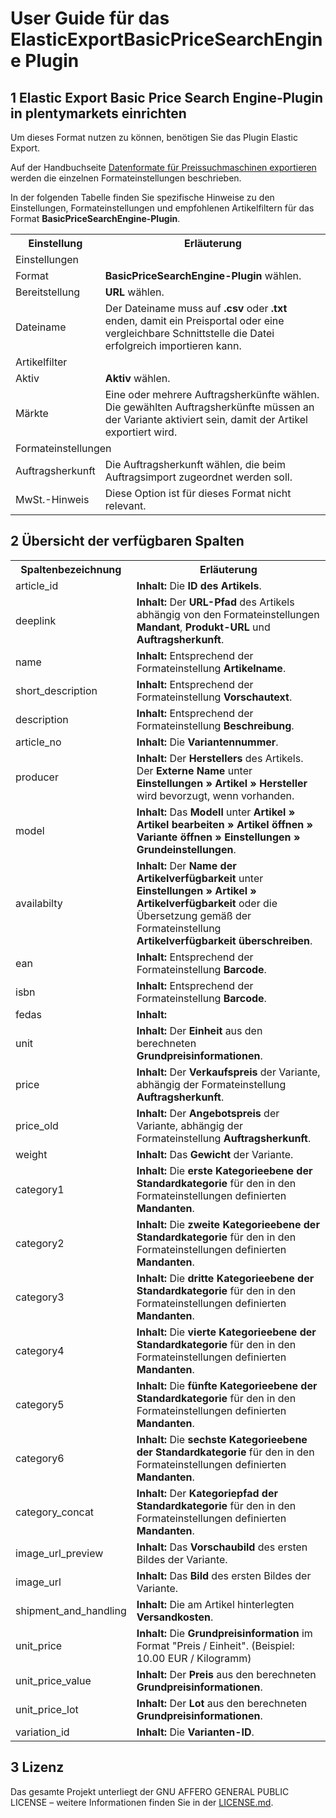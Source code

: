 # User Guide für das ElasticExportBasicPriceSearchEngine Plugin

<div class="container-toc"></div>

## 1 Elastic Export Basic Price Search Engine-Plugin in plentymarkets einrichten

Um dieses Format nutzen zu können, benötigen Sie das Plugin Elastic Export.

Auf der Handbuchseite [Datenformate für Preissuchmaschinen exportieren](https://knowledge.plentymarkets.com/basics/datenaustausch/daten-exportieren#30) werden die einzelnen Formateinstellungen beschrieben.

In der folgenden Tabelle finden Sie spezifische Hinweise zu den Einstellungen, Formateinstellungen und empfohlenen Artikelfiltern für das Format **BasicPriceSearchEngine-Plugin**.
<table>
    <tr>
        <th>
            Einstellung
        </th>
        <th>
            Erläuterung
        </th>
    </tr>
    <tr>
        <td class="th" colspan="2">
            Einstellungen
        </td>
    </tr>
    <tr>
        <td>
            Format
        </td>
        <td>
            <b>BasicPriceSearchEngine-Plugin</b> wählen.
        </td>
    </tr>
    <tr>
        <td>
            Bereitstellung
        </td>
        <td>
            <b>URL</b> wählen.
        </td>
    </tr>
    <tr>
        <td>
            Dateiname
        </td>
        <td>
            Der Dateiname muss auf <b>.csv</b> oder <b>.txt</b> enden, damit ein Preisportal oder eine vergleichbare Schnittstelle die Datei erfolgreich importieren kann.
        </td>
    </tr>
    <tr>
        <td class="th" colspan="2">
            Artikelfilter
        </td>
    </tr>
    <tr>
        <td>
            Aktiv
        </td>
        <td>
            <b>Aktiv</b> wählen.
        </td>
    </tr>
    <tr>
        <td>
            Märkte
        </td>
        <td>
            Eine oder mehrere Auftragsherkünfte wählen. Die gewählten Auftragsherkünfte müssen an der Variante aktiviert sein, damit der Artikel exportiert wird.
        </td>
    </tr>
    <tr>
        <td class="th" colspan="2">
            Formateinstellungen
        </td>
    </tr>
    <tr>
        <td>
            Auftragsherkunft
        </td>
        <td>
            Die Auftragsherkunft wählen, die beim Auftragsimport zugeordnet werden soll.
        </td>
    </tr>
    <tr>
        <td>
            MwSt.-Hinweis
        </td>
        <td>
            Diese Option ist für dieses Format nicht relevant.
        </td>
    </tr>
</table>

## 2 Übersicht der verfügbaren Spalten

<table>
    <tr>
        <th>
            Spaltenbezeichnung
        </th>
        <th>
            Erläuterung
        </th>
    </tr>
    <tr>
        <td>
            article_id
        </td>
        <td>
            <b>Inhalt:</b> Die <b>ID des Artikels</b>.
        </td>
    </tr>
    <tr>
        <td>
            deeplink
        </td>
        <td>
            <b>Inhalt:</b> Der <b>URL-Pfad</b> des Artikels abhängig von den Formateinstellungen <b>Mandant</b>, <b>Produkt-URL</b> und <b>Auftragsherkunft</b>.
        </td>
    </tr>
    <tr>
        <td>
            name
        </td>
        <td>
            <b>Inhalt:</b> Entsprechend der Formateinstellung <b>Artikelname</b>.
        </td>
    </tr>
    <tr>
		<td>
			short_description
		</td>
		<td>
			<b>Inhalt:</b> Entsprechend der Formateinstellung <b>Vorschautext</b>.
		</td>
	</tr>
    <tr>
		<td>
			description
		</td>
		<td>
			<b>Inhalt:</b> Entsprechend der Formateinstellung <b>Beschreibung</b>.
		</td>
	</tr>
    <tr>
        <td>
            article_no
        </td>
        <td>
            <b>Inhalt:</b> Die <b>Variantennummer</b>. 
        </td>
    </tr>
    <tr>
        <td>
            producer
        </td>
        <td>
            <b>Inhalt:</b> Der <b>Herstellers</b> des Artikels. Der <b>Externe Name</b> unter <b>Einstellungen » Artikel » Hersteller</b> wird bevorzugt, wenn vorhanden.
        </td>
    </tr>
    <tr>
        <td>
            model
        </td>
        <td>
            <b>Inhalt:</b> Das <b>Modell</b> unter <b>Artikel » Artikel bearbeiten » Artikel öffnen » Variante öffnen » Einstellungen » Grundeinstellungen</b>.
        </td>
    </tr>
    <tr>
        <td>
            availabilty
        </td>
        <td>
            <b>Inhalt:</b> Der <b>Name der Artikelverfügbarkeit</b> unter <b>Einstellungen » Artikel » Artikelverfügbarkeit</b> oder die Übersetzung gemäß der Formateinstellung <b>Artikelverfügbarkeit überschreiben</b>.
        </td>
    </tr>
    <tr>
        <td>
            ean
        </td>
        <td>
            <b>Inhalt:</b> Entsprechend der Formateinstellung <b>Barcode</b>.
        </td>
    </tr>
    <tr>
        <td>
            isbn
        </td>
        <td>
            <b>Inhalt:</b> Entsprechend der Formateinstellung <b>Barcode</b>.
        </td>
    </tr>
    <tr>
        <td>
            fedas
        </td>
        <td>
            <b>Inhalt:</b> 
        </td>
    </tr>
    <tr>
		<td>
			unit
		</td>
		<td>
			<b>Inhalt:</b> Der <b>Einheit</b> aus den berechneten <b>Grundpreisinformationen</b>.
		</td>
	</tr>
	<tr>
		<td>
			price
		</td>
		<td>
			<b>Inhalt:</b> Der <b>Verkaufspreis</b> der Variante, abhängig der Formateinstellung <b>Auftragsherkunft</b>.
		</td>
	</tr>
	<tr>
		<td>
			price_old
		</td>
		<td>
			<b>Inhalt:</b> Der <b>Angebotspreis</b> der Variante, abhängig der Formateinstellung <b>Auftragsherkunft</b>.
		</td>
	</tr>
	<tr>
    	<td>
    		weight
    	</td>
    	<td>
    		<b>Inhalt:</b> Das <b>Gewicht</b> der Variante.
    	</td>
    </tr>
    <tr>
    	<td>
    		category1
    	</td>
    	<td>
    		<b>Inhalt:</b> Die <b>erste Kategorieebene der Standardkategorie</b> für den in den Formateinstellungen definierten <b>Mandanten</b>.
    	</td>
    </tr>
    <tr>
    	<td>
    		category2
    	</td>
    	<td>
    		<b>Inhalt:</b> Die <b>zweite Kategorieebene der Standardkategorie</b> für den in den Formateinstellungen definierten <b>Mandanten</b>.
    	</td>
    </tr>
    <tr>
    	<td>
    		category3
    	</td>
    	<td>
    		<b>Inhalt:</b> Die <b>dritte Kategorieebene der Standardkategorie</b> für den in den Formateinstellungen definierten <b>Mandanten</b>.
    	</td>
    </tr>
    <tr>
    	<td>
    		category4
    	</td>
    	<td>
    		<b>Inhalt:</b> Die <b>vierte Kategorieebene der Standardkategorie</b> für den in den Formateinstellungen definierten <b>Mandanten</b>.
    	</td>
    </tr>
    <tr>
    	<td>
    		category5
    	</td>
    	<td>
    		<b>Inhalt:</b> Die <b>fünfte Kategorieebene der Standardkategorie</b> für den in den Formateinstellungen definierten <b>Mandanten</b>.
    	</td>
    </tr>
    <tr>
    	<td>
    		category6
    	</td>
    	<td>
    		<b>Inhalt:</b> Die <b>sechste Kategorieebene der Standardkategorie</b> für den in den Formateinstellungen definierten <b>Mandanten</b>.
    	</td>
    </tr>
    <tr>
    	<td>
    		category_concat
    	</td>
    	<td>
    		<b>Inhalt:</b> Der <b>Kategoriepfad der Standardkategorie</b> für den in den Formateinstellungen definierten <b>Mandanten</b>.
    	</td>
    </tr>
    <tr>
    	<td>
    		image_url_preview
    	</td>
    	<td>
    		<b>Inhalt:</b> Das <b>Vorschaubild</b> des ersten Bildes der Variante.
    	</td>
    </tr>
    <tr>
    	<td>
    		image_url
    	</td>
    	<td>
    		<b>Inhalt:</b> Das <b>Bild</b> des ersten Bildes der Variante.
    	</td>
    </tr>
    <tr>
        <td>
            shipment_and_handling
        </td>
        <td>
            <b>Inhalt:</b> Die am Artikel hinterlegten <b>Versandkosten</b>.
        </td>
    </tr>
    <tr>
		<td>
			unit_price
		</td>
		<td>
			<b>Inhalt:</b> Die <b>Grundpreisinformation</b> im Format "Preis / Einheit". (Beispiel: 10.00 EUR / Kilogramm)
		</td>
	</tr>
	<tr>
    	<td>
    		unit_price_value
    	</td>
    	<td>
    		<b>Inhalt:</b> Der <b>Preis</b> aus den berechneten <b>Grundpreisinformationen</b>.
    	</td>
    </tr>
    <tr>
    	<td>
    		unit_price_lot
    	</td>
    	<td>
    		<b>Inhalt:</b> Der <b>Lot</b> aus den berechneten <b>Grundpreisinformationen</b>.
    	</td>
    </tr>
    <tr>
    	<td>
    		variation_id
    	</td>
    	<td>
    		<b>Inhalt:</b> Die <b>Varianten-ID</b>.
    	</td>
    </tr>
</table>

## 3 Lizenz

Das gesamte Projekt unterliegt der GNU AFFERO GENERAL PUBLIC LICENSE – weitere Informationen finden Sie in der [LICENSE.md](https://github.com/plentymarkets/plugin-elastic-export-basic-price-search-engine/blob/master/LICENSE.md).
